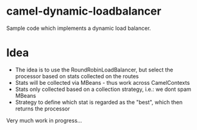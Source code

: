 camel-dynamic-loadbalancer
=============================
Sample code which implements a dynamic load balancer.

Idea
=====
- The idea is to use the RoundRobinLoadBalancer, but select the processor based on stats collected on the routes
- Stats will be collected via MBeans - thus work across CamelContexts
- Stats only collected based on a collection strategy, i.e.: we dont spam MBeans
- Strategy to define which stat is regarded as the "best", which then returns the processor

Very much work in progress...
